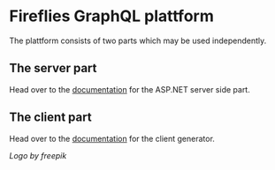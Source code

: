 ﻿# Fireflies GraphQL plattform

The plattform consists of two parts which may be used independently.

## The server part
Head over to the [documentation](Fireflies.GraphQL.AspNet/README.md) for the ASP.NET server side part.

## The client part
Head over to the [documentation](Client/Fireflies.GraphQL.Client.Console/README.md) for the client generator.

_Logo by freepik_